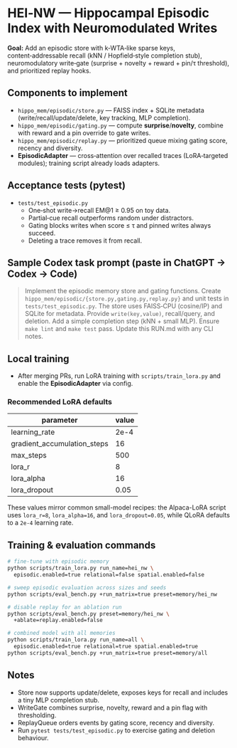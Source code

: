 # HEI‑NW — Hippocampal Episodic Index with Neuromodulated Writes

**Goal:** Add an episodic store with k‑WTA‑like sparse keys, content‑addressable recall (kNN / Hopfield‑style completion stub), neuromodulatory write‑gate (surprise + novelty + reward + pin/τ threshold), and prioritized replay hooks.

## Components to implement

- `hippo_mem/episodic/store.py` — FAISS index + SQLite metadata (write/recall/update/delete, key tracking, MLP completion).
- `hippo_mem/episodic/gating.py` — compute **surprise**/**novelty**, combine with reward and a pin override to gate writes.
- `hippo_mem/episodic/replay.py` — prioritized queue mixing gating score, recency and diversity.
- **EpisodicAdapter** — cross‑attention over recalled traces (LoRA‑targeted modules); training script already loads adapters.

## Acceptance tests (pytest)

- `tests/test_episodic.py`
  - One‑shot write→recall EM@1 ≥ 0.95 on toy data.
  - Partial‑cue recall outperforms random under distractors.
  - Gating blocks writes when score ≤ τ and pinned writes always succeed.
  - Deleting a trace removes it from recall.

## Sample Codex task prompt (paste in ChatGPT → Codex → Code)

> Implement the episodic memory store and gating functions. Create `hippo_mem/episodic/{store.py,gating.py,replay.py}` and unit tests in `tests/test_episodic.py`. The store uses FAISS‑CPU (cosine/IP) and SQLite for metadata. Provide `write(key,value)`, recall/query, and deletion. Add a simple completion step (kNN + small MLP). Ensure `make lint` and `make test` pass. Update this RUN.md with any CLI notes.

## Local training

- After merging PRs, run LoRA training with `scripts/train_lora.py` and enable the **EpisodicAdapter** via config.

### Recommended LoRA defaults

| parameter | value |
|-----------|-------|
| learning_rate | 2e-4 |
| gradient_accumulation_steps | 16 |
| max_steps | 500 |
| lora_r | 8 |
| lora_alpha | 16 |
| lora_dropout | 0.05 |

These values mirror common small-model recipes: the Alpaca-LoRA script uses `lora_r=8`, `lora_alpha=16`, and `lora_dropout=0.05`, while QLoRA defaults to a `2e-4` learning rate.

## Training & evaluation commands

```bash
# fine-tune with episodic memory
python scripts/train_lora.py run_name=hei_nw \
  episodic.enabled=true relational=false spatial.enabled=false

# sweep episodic evaluation across sizes and seeds
python scripts/eval_bench.py +run_matrix=true preset=memory/hei_nw

# disable replay for an ablation run
python scripts/eval_bench.py preset=memory/hei_nw \
  +ablate=replay.enabled=false

# combined model with all memories
python scripts/train_lora.py run_name=all \
  episodic.enabled=true relational=true spatial.enabled=true
python scripts/eval_bench.py +run_matrix=true preset=memory/all
```

## Notes

- Store now supports update/delete, exposes keys for recall and includes a tiny MLP completion stub.
- WriteGate combines surprise, novelty, reward and a pin flag with thresholding.
- ReplayQueue orders events by gating score, recency and diversity.
- Run `pytest tests/test_episodic.py` to exercise gating and deletion behaviour.

